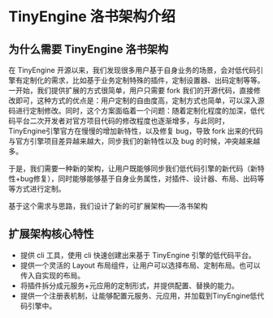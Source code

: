 # TinyEngine 洛书架构介绍

## 为什么需要 TinyEngine 洛书架构

在 TinyEngine 开源以来，我们发现很多用户基于自身业务的场景，会对低代码引擎有定制化的需求，比如基于业务定制特殊的插件，定制设置器、出码定制等等。
一开始，我们提供扩展的方式很简单，用户只需要 fork 我们的开源代码，直接修改即可，这种方式的优点是：用户定制的自由度高，定制方式也简单，可以深入源码进行定制修改。同时，这个方案面临着一个问题：随着定制化程度的加深，低代码平台二次开发者对官方项目代码的修改程度也逐渐增多，与此同时，TinyEngine引擎官方在慢慢的增加新特性，以及修复 bug，导致 fork 出来的代码与官方引擎项目差异越来越大，同步我们的新特性以及 bug 的时候，冲突越来越多。

于是，我们需要一种新的架构，让用户既能够同步我们低代码引擎的新代码（新特性+bug修复），同时能够能够基于自身业务属性，对插件、设计器、布局、出码等等方式进行定制。

基于这个需求与思路，我们设计了新的可扩展架构——洛书架构

## 扩展架构核心特性

- 提供 cli 工具，使用 cli 快速创建出来基于 TinyEngine 引擎的低代码平台。
- 提供一个灵活的 Layout 布局组件，让用户可以选择布局、定制布局。也可以传入自实现的布局。
- 将插件拆分成元服务+元应用的定制形式，并提供配置、替换的能力。
- 提供一个注册表机制，让能够配置元服务、元应用，并加载到TinyEngine低代码引擎中。
